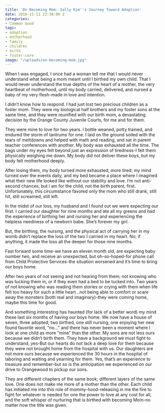 ```yaml
---
title: 'On Becoming Mom: Sally Kim''s Journey Toward Adoption'
date: 2016-11-11 23:38:00 Z
categories:
- Common Good
tags:
- adoption
- motherhood
- family
- children
- birth
- foster-care
image: "/uploads/on-becoming-mom.jpg"
---
```


When I was engaged, I once had a woman tell me that I would never understand what being a mom meant until I birthed my own child. That I would never understand the true depths of the heart of a mother, the very heartbeat of motherhood, until my body carried, delivered, and nursed a baby of my very flesh-made in love and intention. 


I didn’t know how to respond. I had just lost two precious children as a foster mom. They were my biological half brothers and my foster sons at the same time, and they were reunified with our birth mom, a devastating decision by the Orange County Juvenile Courts, for me and for them. <!-- more-->


They were mine to love for two years. I bottle weaned, potty trained, and endured the storm of tantrums for one. I laid on the ground soiled with the tears of meltdowns and helped with math and reading, and sat in parent teacher conferences with another. My body was exhausted all the time. The bags under my eyes felt beyond just an expression of tiredness-I felt them physically weighing me down. My body did not deliver these boys, but my body felt motherhood deeply. 


After losing them, my body turned more exhausted, more tired; my mind turned over the events daily, and my bed became a place where I imagined what their new life looked like without our stability and love. I’m not anti-second chances, but I am for the child, not the birth parent, first. Unfortunately, this circumstance favored only the mom who still drank, still hit, still screamed, still left. 


In the midst of our loss, my husband and I found out we were expecting our first. I carried our daughter for nine months and ate all my greens and had the experience of birthing her and nursing her and experiencing the helpless neediness of a newborn babe. She’s forever my girl. 


But, the birthing, the nursing, and the physical act of carrying her in my womb didn’t replace the loss of the two I carried in my heart. No; if anything, it made the loss all the deeper for those nine months. 


Fast forward some time-we have an eleven month old, are expecting baby number two, and receive an unexpected, but oh-so-hoped-for phone call from Child Protective Services-the situation worsened and it’s time to bring our boys home. 


After two years of not seeing and not hearing from them; not knowing who was tucking them in, or if they even had a bed to be tucked into. Two years of not knowing who was reading them stories or crying with them when life felt too heavy for such a little heart...not being able to comfort or scare away the monsters (both real and imaginary)-they were coming home, maybe this time for good. 


And something interesting has haunted (for lack of a better word) my mind these last six months of having our boys home. We now have a house of seven, three adopted, two birthed, one still nursing, one enjoying her new found favorite word, “no…” and there has never been a moment where I look at one child as more “mine” than the other. My sons are not less ours because we didn’t birth them. They have a background we must fight to understand, yes-But our hearts do not lack a deep love for them because they were not brought home from the hospital with us. Our daughters are not more ours because we experienced the 30 hours in the hospital of laboring and waiting and yearning for them. Yes, that’s an experience to treasure and remember-but so is the anticipation we experienced on our drive to Orangewood to pickup our sons. 

They are different chapters of the same book; different layers of the same love. One does not make me more of a mother than the other. Each child has initiated me into this role of mommy-hood-releasing in me the fire to fight for whatever is needed for one the power to love at any cost for all, and the soft whisper of nurturing that is birthed with becoming Mom-no matter how the title was given. 
